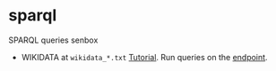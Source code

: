 # sparql

SPARQL queries senbox

- WIKIDATA at `wikidata_*.txt` [Tutorial](https://www.youtube.com/watch?v=b3ft3CzkLYk&ab_channel=WikimedianinResidence-UniversityofEdinburgh). Run queries on the [endpoint](https://query.wikidata.org/).
